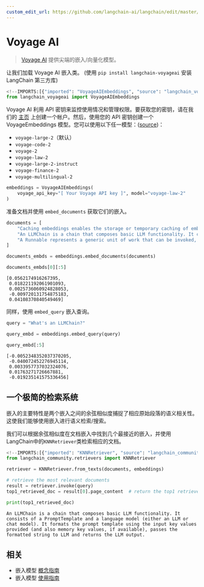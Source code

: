 ```yaml
---
custom_edit_url: https://github.com/langchain-ai/langchain/edit/master/docs/docs/integrations/text_embedding/voyageai.ipynb
---
```

# Voyage AI

>[Voyage AI](https://www.voyageai.com/) 提供尖端的嵌入/向量化模型。

让我们加载 Voyage AI 嵌入类。 (使用 `pip install langchain-voyageai` 安装 LangChain 第三方库)


```python
<!--IMPORTS:[{"imported": "VoyageAIEmbeddings", "source": "langchain_voyageai", "docs": "https://python.langchain.com/api_reference/voyageai/embeddings/langchain_voyageai.embeddings.VoyageAIEmbeddings.html", "title": "Voyage AI"}]-->
from langchain_voyageai import VoyageAIEmbeddings
```

Voyage AI 利用 API 密钥来监控使用情况和管理权限。要获取您的密钥，请在我们的 [主页](https://www.voyageai.com) 上创建一个帐户。然后，使用您的 API 密钥创建一个 VoyageEmbeddings 模型。您可以使用以下任一模型：([source](https://docs.voyageai.com/docs/embeddings))：

- `voyage-large-2`（默认）
- `voyage-code-2`
- `voyage-2`
- `voyage-law-2`
- `voyage-large-2-instruct`
- `voyage-finance-2`
- `voyage-multilingual-2`


```python
embeddings = VoyageAIEmbeddings(
    voyage_api_key="[ Your Voyage API key ]", model="voyage-law-2"
)
```

准备文档并使用 `embed_documents` 获取它们的嵌入。


```python
documents = [
    "Caching embeddings enables the storage or temporary caching of embeddings, eliminating the necessity to recompute them each time.",
    "An LLMChain is a chain that composes basic LLM functionality. It consists of a PromptTemplate and a language model (either an LLM or chat model). It formats the prompt template using the input key values provided (and also memory key values, if available), passes the formatted string to LLM and returns the LLM output.",
    "A Runnable represents a generic unit of work that can be invoked, batched, streamed, and/or transformed.",
]
```


```python
documents_embds = embeddings.embed_documents(documents)
```


```python
documents_embds[0][:5]
```



```output
[0.0562174916267395,
 0.018221192061901093,
 0.0025736060924828053,
 -0.009720131754875183,
 0.04108370840549469]
```


同样，使用 `embed_query` 嵌入查询。


```python
query = "What's an LLMChain?"
```


```python
query_embd = embeddings.embed_query(query)
```


```python
query_embd[:5]
```



```output
[-0.0052348352037370205,
 -0.040072452276945114,
 0.0033957737032324076,
 0.01763271726667881,
 -0.019235141575336456]
```


## 一个极简的检索系统

嵌入的主要特性是两个嵌入之间的余弦相似度捕捉了相应原始段落的语义相关性。这使我们能够使用嵌入进行语义检索/搜索。

我们可以根据余弦相似度在文档嵌入中找到几个最接近的嵌入，并使用LangChain中的`KNNRetriever`类检索相应的文档。


```python
<!--IMPORTS:[{"imported": "KNNRetriever", "source": "langchain_community.retrievers", "docs": "https://python.langchain.com/api_reference/community/retrievers/langchain_community.retrievers.knn.KNNRetriever.html", "title": "Voyage AI"}]-->
from langchain_community.retrievers import KNNRetriever

retriever = KNNRetriever.from_texts(documents, embeddings)

# retrieve the most relevant documents
result = retriever.invoke(query)
top1_retrieved_doc = result[0].page_content  # return the top1 retrieved result

print(top1_retrieved_doc)
```
```output
An LLMChain is a chain that composes basic LLM functionality. It consists of a PromptTemplate and a language model (either an LLM or chat model). It formats the prompt template using the input key values provided (and also memory key values, if available), passes the formatted string to LLM and returns the LLM output.
```

## 相关

- 嵌入模型 [概念指南](/docs/concepts/#embedding-models)
- 嵌入模型 [使用指南](/docs/how_to/#embedding-models)
